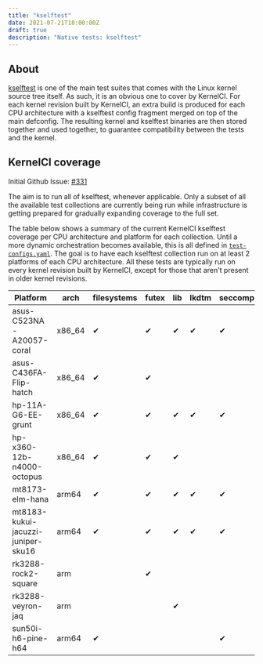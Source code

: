 ```yaml
---
title: "kselftest"
date: 2021-07-21T18:00:00Z
draft: true
description: "Native tests: kselftest"
---
```


## About

[kselftest](https://www.kernel.org/doc/html/latest/dev-tools/kselftest.html) is
one of the main test suites that comes with the Linux kernel source tree
itself.  As such, it is an obvious one to cover by KernelCI.  For each kernel
revision built by KernelCI, an extra build is produced for each CPU
architecture with a kselftest config fragment merged on top of the main
defconfig.  The resulting kernel and kselftest binaries are then stored
together and used together, to guarantee compatibility between the tests and
the kernel.

## KernelCI coverage

Initial Github Issue: [#331](https://github.com/kernelci/kernelci-core/issues/331)

The aim is to run all of kselftest, whenever applicable.  Only a subset of all
the available test collections are currently being run while infrastructure is
getting prepared for gradually expanding coverage to the full set.

The table below shows a summary of the current KernelCI kselftest coverage per
CPU architecture and platform for each collection.  Until a more dynamic
orchestration becomes available, this is all defined in
[`test-configs.yaml`](https://github.com/kernelci/kernelci-core/blob/master/test-configs.yaml).
The goal is to have each kselftest collection run on at least 2 platforms of
each CPU architecture.  All these tests are typically run on every kernel
revision built by KernelCI, except for those that aren't present in older
kernel revisions.

| Platform                  | arch    | filesystems | futex | lib | lkdtm | seccomp |
|---------------------------|---------|-------------|-------|-----|-------|---------|
| asus-C523NA-A20057-coral  | x86\_64 | ✔           | ✔     | ✔   | ✔     | ✔       |
| asus-C436FA-Flip-hatch    | x86\_64 | ✔           | ✔     |     |       |         |
| hp-11A-G6-EE-grunt        | x86\_64 | ✔           | ✔     | ✔   | ✔     | ✔       |
| hp-x360-12b-n4000-octopus | x86\_64 | ✔           | ✔     | ✔   |       |         |
| mt8173-elm-hana           | arm64   | ✔           | ✔     | ✔   | ✔     | ✔       |
| mt8183-kukui-jacuzzi-juniper-sku16 | arm64  | ✔   | ✔     | ✔   | ✔     | ✔       |
| rk3288-rock2-square       | arm     |             | ✔     |     |       |         |
| rk3288-veyron-jaq         | arm     |             |       | ✔   |       |         |
| sun50i-h6-pine-h64        | arm64   | ✔           |       |     |       | ✔       |

